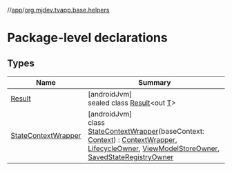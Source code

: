 //[app](../../index.md)/[org.mjdev.tvapp.base.helpers](index.md)

# Package-level declarations

## Types

| Name | Summary |
|---|---|
| [Result](-result/index.md) | [androidJvm]<br>sealed class [Result](-result/index.md)&lt;out [T](-result/index.md)&gt; |
| [StateContextWrapper](-state-context-wrapper/index.md) | [androidJvm]<br>class [StateContextWrapper](-state-context-wrapper/index.md)(baseContext: [Context](https://developer.android.com/reference/kotlin/android/content/Context.html)) : [ContextWrapper](https://developer.android.com/reference/kotlin/android/content/ContextWrapper.html), [LifecycleOwner](https://developer.android.com/reference/kotlin/androidx/lifecycle/LifecycleOwner.html), [ViewModelStoreOwner](https://developer.android.com/reference/kotlin/androidx/lifecycle/ViewModelStoreOwner.html), [SavedStateRegistryOwner](https://developer.android.com/reference/kotlin/androidx/savedstate/SavedStateRegistryOwner.html) |
